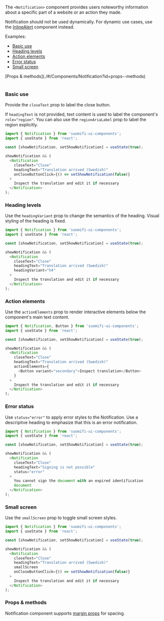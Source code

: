 The `<Notification>` component provides users noteworthy information about a specific part of a website or an action they made.

Notification should not be used dynamically. For dynamic use cases, use the [InlineAlert](./#/Components/InlineAlert) component instead.

Examples:

- [Basic use](./#/Components/Notification?id=basic-use)
- [Heading levels](./#/Components/Notification?id=heading-levels)
- [Action elements](./#/Components/Notification?id=action-elements)
- [Error status](./#/Components/Notification?id=error-status)
- [Small screen](./#/Components/Notification?id=small-screen)

<div style="margin-bottom: 40px">
  [Props & methods](./#/Components/Notification?id=props--methods)
</div>

### Basic use

Provide the `closeText` prop to label the close button.

If `headingText` is not provided, text content is used to label the component's `role="region"`. You can also use the `regionAriaLabel` prop to label the region explicitly.

```js
import { Notification } from 'suomifi-ui-components';
import { useState } from 'react';

const [showNotification, setShowNotification] = useState(true);

showNotification && (
  <Notification
    closeText="Close"
    headingText="Translation arrived (Swedish)"
    onCloseButtonClick={() => setShowNotification(false)}
  >
    Inspect the translation and edit it if necessary
  </Notification>
);
```

### Heading levels

Use the `headingVariant` prop to change the semantics of the heading. Visual styling of the heading is fixed.

```js
import { Notification } from 'suomifi-ui-components';
import { useState } from 'react';

const [showNotification, setShowNotification] = useState(true);

showNotification && (
  <Notification
    closeText="Close"
    headingText="Translation arrived (Swedish)"
    headingVariant="h4"
  >
    Inspect the translation and edit it if necessary
  </Notification>
);
```

### Action elements

Use the `actionElements` prop to render interactive elements below the component's main text content.

```js
import { Notification, Button } from 'suomifi-ui-components';
import { useState } from 'react';

const [showNotification, setShowNotification] = useState(true);

showNotification && (
  <Notification
    closeText="Close"
    headingText="Translation arrived (Swedish)"
    actionElements={
      <Button variant="secondary">Inspect translation</Button>
    }
  >
    Inspect the translation and edit it if necessary
  </Notification>
);
```

### Error status

Use `status="error"` to apply error styles to the Notification. Use a descripitve heading to emphasize that this is an error notification.

```js
import { Notification } from 'suomifi-ui-components';
import { useState } from 'react';

const [showNotification, setShowNotification] = useState(true);

showNotification && (
  <Notification
    closeText="Close"
    headingText="Signing is not possible"
    status="error"
  >
    You cannot sign the document with an expired identification
    document
  </Notification>
);
```

### Small screen

Use the `smallScreen` prop to toggle small screen styles.

```js
import { Notification } from 'suomifi-ui-components';
import { useState } from 'react';

const [showNotification, setShowNotification] = useState(true);

showNotification && (
  <Notification
    closeText="Close"
    headingText="Translation arrived (Swedish)"
    smallScreen
    onCloseButtonClick={() => setShowNotification(false)}
  >
    Inspect the translation and edit it if necessary
  </Notification>
);
```

### Props & methods

Notification component supports [margin props](./#/Spacing/Margin%20props) for spacing.
